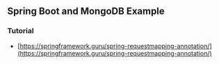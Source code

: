 ## Spring Boot and MongoDB Example

### Tutorial

- [https://springframework.guru/spring-requestmapping-annotation/](https://springframework.guru/spring-requestmapping-annotation/)